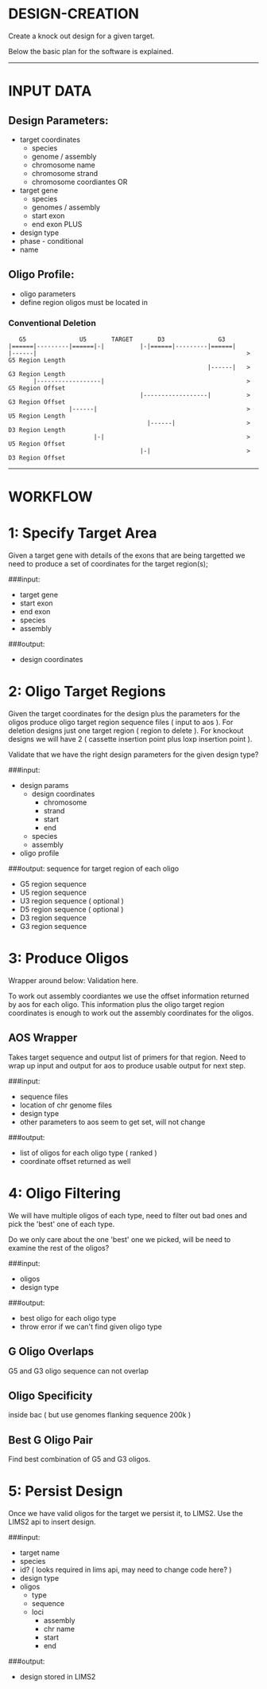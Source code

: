 DESIGN-CREATION
===============

Create a knock out design for a given target.

Below the basic plan for the software is explained.

* * *

INPUT DATA
==========

Design Parameters:
--------------
* target coordinates
    * species
    * genome / assembly
    * chromosome name
    * chromosome strand
    * chromosome coordiantes
OR
* target gene
    * species
    * genomes / assembly
    * start exon
    * end exon
PLUS
* design type
* phase - conditional
* name

Oligo Profile:
--------------
* oligo parameters
* define region oligos must be located in

### Conventional Deletion

```
   G5               U5       TARGET       D3               G3
|======|---------|======|-|          |-|======|---------|======|
|------|                                                           > G5 Region Length
                                                        |------|   > G3 Region Length
       |------------------|                                        > G5 Region Offset
                                     |------------------|          > G3 Region Offset
                 |------|                                          > U5 Region Length
                                       |------|                    > D3 Region Length
                        |-|                                        > U5 Region Offset
                                     |-|                           > D3 Region Offset
```


* * *

WORKFLOW
========

1: Specify Target Area
======================
Given a target gene with details of the exons that are being targetted we need to produce
a set of coordinates for the target region(s);

###input:
* target gene
* start exon
* end exon
* species
* assembly

###output:
* design coordinates

2: Oligo Target Regions
=======================
Given the target coordinates for the design plus the parameters for the oligos
produce oligo target region sequence files ( input to aos ).
For deletion designs just one target region ( region to delete ).
For knockout designs we will have 2 ( cassette insertion point plus loxp insertion point ).

Validate that we have the right design parameters for the given design type?

###input:
* design params
    * design coordinates
        * chromosome
        * strand
        * start
        * end
    * species
    * assembly
* oligo profile

###output: sequence for target region of each oligo
* G5 region sequence
* U5 region sequence
* U3 region sequence ( optional )
* D5 region sequence ( optional )
* D3 region sequence
* G3 region sequence


3: Produce Oligos
===============
Wrapper around below:
Validation here.

To work out assembly coordiantes we use the offset information returned by aos for each oligo.
This information plus the oligo target region coordinates is enough to work out
the assembly coordinates for the oligos.

AOS Wrapper
-----------
Takes target sequence and output list of primers for that region.
Need to wrap up input and output for aos to produce usable output for next step.

###input:
* sequence files
* location of chr genome files
* design type
* other parameters to aos seem to get set, will not change

###output:
* list of oligos for each oligo type ( ranked )
* coordinate offset returned as well


4: Oligo Filtering
===============
We will have multiple oligos of each type, need to filter out bad ones and pick the 'best'
one of each type.

Do we only care about the one 'best' one we picked, will be need to examine the rest of the
oligos?

###input:
* oligos
* design type

###output:
* best oligo for each oligo type
* throw error if we can't find given oligo type

G Oligo Overlaps
----------------
G5 and G3 oligo sequence can not overlap

Oligo Specificity
-----------------
inside bac ( but use genomes flanking sequence 200k )

Best G Oligo Pair
-----------------
Find best combination of G5 and G3 oligos.


5: Persist Design
==============
Once we have valid oligos for the target we persist it, to LIMS2.
Use the LIMS2 api to insert design.

###input:
* target name
* species
* id? ( looks required in lims api, may need to change code here? )
* design type
* oligos
    * type
    * sequence
    * loci
        * assembly
        * chr name
        * start
        * end

###output:
* design stored in LIMS2
